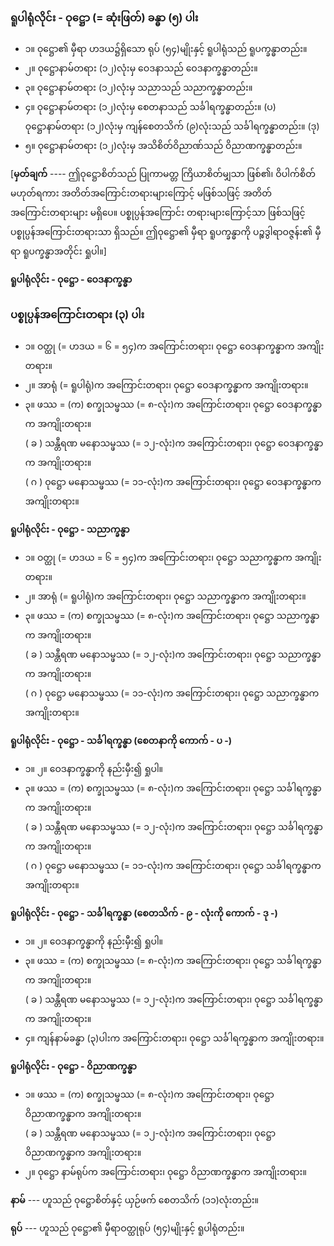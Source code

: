 ### ရူပါရုံလိုင်း - ဝုဋ္ဌော (= ဆုံးဖြတ်) ခန္ဓာ (၅) ပါး

- ၁။ ဝုဋ္ဌော၏ မှီရာ ဟဒယ၌ရှိသော ရုပ် (၅၄)မျိုးနှင့် ရူပါရုံသည် ရူပက္ခန္ဓာတည်း။
- ၂။ ဝုဋ္ဌောနာမ်တရား (၁၂)လုံးမှ ဝေဒနာသည် ဝေဒနာက္ခန္ဓာတည်း။
- ၃။ ဝုဋ္ဌောနာမ်တရား (၁၂)လုံးမှ သညာသည် သညာက္ခန္ဓာတည်း။
- ၄။ ဝုဋ္ဌောနာမ်တရား (၁၂)လုံးမှ စေတနာသည် သင်္ခါရက္ခန္ဓာတည်း။ (ပ) <br>ဝုဋ္ဌောနာမ်တရား (၁၂)လုံးမှ ကျန်စေတသိက် (၉)လုံးသည် သင်္ခါရက္ခန္ဓာတည်း။ (ဒု)
- ၅။ ဝုဋ္ဌောနာမ်တရား (၁၂)လုံးမှ အသိစိတ်ဝိညာဏ်သည် ဝိညာဏက္ခန္ဓာတည်း။

[**မှတ်ချက်** ---- ဤဝုဋ္ဌောစိတ်သည် ပြုကာမတ္တ ကြိယာစိတ်မျှသာ ဖြစ်၏၊ ဝိပါက်စိတ် မဟုတ်ရကား အတိတ်အကြောင်းတရားများကြောင့် မဖြစ်သဖြင့် အတိတ်အကြောင်းတရားများ မရှိပေ။ 
ပစ္စုပ္ပန်အကြောင်း တရားများကြောင့်သာ ဖြစ်သဖြင့် ပစ္စုပ္ပန်အကြောင်းတရားသာ ရှိသည်။ 
ဤဝုဋ္ဌော၏ မှီရာ ရူပက္ခန္ဓာကို ပဉ္စဒွါရာဝဇ္ဇန်း၏ မှီရာ ရူပက္ခန္ဓာအတိုင်း ရှုပါ။]

**ရူပါရုံလိုင်း - ဝုဋ္ဌော - ဝေဒနာက္ခန္ဓာ**

### ပစ္စုပ္ပန်အကြောင်းတရား (၃) ပါး
- ၁။ ဝတ္ထု (= ဟဒယ = ၆ = ၅၄)က အကြောင်းတရား၊ ဝုဋ္ဌော ဝေဒနာက္ခန္ဓာက အကျိုးတရား။
- ၂။ အာရုံ (= ရူပါရုံ)က အကြောင်းတရား၊ ဝုဋ္ဌော ဝေဒနာက္ခန္ဓာက အကျိုးတရား။
- ၃။ ဖဿ = (က) စက္ခုသမ္ဖဿ (= ၈-လုံး)က အကြောင်းတရား၊ ဝုဋ္ဌော ဝေဒနာက္ခန္ဓာက အကျိုးတရား။ <br>( ခ ) သန္တီရဏ မနောသမ္ဖဿ (= ၁၂-လုံး)က အကြောင်းတရား၊ ဝုဋ္ဌော ဝေဒနာက္ခန္ဓာက အကျိုးတရား။ <br>( ဂ ) ဝုဋ္ဌော မနောသမ္ဖဿ (= ၁၁-လုံး)က အကြောင်းတရား၊ ဝုဋ္ဌော ဝေဒနာက္ခန္ဓာက အကျိုးတရား။

**ရူပါရုံလိုင်း - ဝုဋ္ဌော - သညာက္ခန္ဓာ**

- ၁။ ဝတ္ထု (= ဟဒယ = ၆ = ၅၄)က အကြောင်းတရား၊ ဝုဋ္ဌော သညာက္ခန္ဓာက အကျိုးတရား။
- ၂။ အာရုံ (= ရူပါရုံ)က အကြောင်းတရား၊ ဝုဋ္ဌော သညာက္ခန္ဓာက အကျိုးတရား။
- ၃။ ဖဿ = (က) စက္ခုသမ္ဖဿ (= ၈-လုံး)က အကြောင်းတရား၊ ဝုဋ္ဌော သညာက္ခန္ဓာက အကျိုးတရား။ <br>( ခ ) သန္တီရဏ မနောသမ္ဖဿ (= ၁၂-လုံး)က အကြောင်းတရား၊ ဝုဋ္ဌော သညာက္ခန္ဓာက အကျိုးတရား။ <br>( ဂ ) ဝုဋ္ဌော မနောသမ္ဖဿ (= ၁၁-လုံး)က အကြောင်းတရား၊ ဝုဋ္ဌော သညာက္ခန္ဓာက အကျိုးတရား။

**ရူပါရုံလိုင်း - ဝုဋ္ဌော - သင်္ခါရက္ခန္ဓာ (စေတနာကို ကောက် - ပ -)**

- ၁။ ၂။ ဝေဒနာက္ခန္ဓာကို နည်းမှီး၍ ရှုပါ။
- ၃။ ဖဿ = (က) စက္ခုသမ္ဖဿ (= ၈-လုံး)က အကြောင်းတရား၊ ဝုဋ္ဌော သင်္ခါရက္ခန္ဓာက အကျိုးတရား။ <br>( ခ ) သန္တီရဏ မနောသမ္ဖဿ (= ၁၂-လုံး)က အကြောင်းတရား၊ ဝုဋ္ဌော သင်္ခါရက္ခန္ဓာက အကျိုးတရား။ <br>( ဂ ) ဝုဋ္ဌော မနောသမ္ဖဿ (= ၁၁-လုံး)က အကြောင်းတရား၊ ဝုဋ္ဌော သင်္ခါရက္ခန္ဓာက အကျိုးတရား။

**ရူပါရုံလိုင်း - ဝုဋ္ဌော - သင်္ခါရက္ခန္ဓာ (စေတသိက် - ၉ - လုံးကို ကောက် - ဒု -)**

- ၁။ ၂။ ဝေဒနာက္ခန္ဓာကို နည်းမှီး၍ ရှုပါ။
- ၃။ ဖဿ = (က) စက္ခုသမ္ဖဿ (= ၈-လုံး)က အကြောင်းတရား၊ ဝုဋ္ဌော သင်္ခါရက္ခန္ဓာက အကျိုးတရား။ <br>( ခ ) သန္တီရဏ မနောသမ္ဖဿ (= ၁၂-လုံး)က အကြောင်းတရား၊ ဝုဋ္ဌော သင်္ခါရက္ခန္ဓာက အကျိုးတရား။
- ၄။ ကျန်နာမ်ခန္ဓာ (၃)ပါးက အကြောင်းတရား၊ ဝုဋ္ဌော သင်္ခါရက္ခန္ဓာက အကျိုးတရား။

**ရူပါရုံလိုင်း - ဝုဋ္ဌော - ဝိညာဏက္ခန္ဓာ**

- ၁။ ဖဿ = (က) စက္ခုသမ္ဖဿ (= ၈-လုံး)က အကြောင်းတရား၊ ဝုဋ္ဌော ဝိညာဏက္ခန္ဓာက အကျိုးတရား။ <br>( ခ ) သန္တီရဏ မနောသမ္ဖဿ (= ၁၂-လုံး)က အကြောင်းတရား၊ ဝုဋ္ဌော ဝိညာဏက္ခန္ဓာက အကျိုးတရား။
- ၂။ ဝုဋ္ဌော နာမ်ရုပ်က အကြောင်းတရား၊ ဝုဋ္ဌော ဝိညာဏက္ခန္ဓာက အကျိုးတရား။

**နာမ်** --- ဟူသည် ဝုဋ္ဌောစိတ်နှင့် ယှဉ်ဖက် စေတသိက် (၁၁)လုံးတည်း။

**ရုပ်** --- ဟူသည် ဝုဋ္ဌော၏ မှီရာဝတ္ထုရုပ် (၅၄)မျိုးနှင့် ရူပါရုံတည်း။
